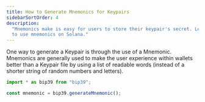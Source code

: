 ```yaml
---
title: How to Generate Mnemonics for Keypairs
sidebarSortOrder: 4
description:
  "Mnemonics make is easy for users to store their keypair's secret. Learn how
  to use mnemonics on Solana."
---
```


One way to generate a Keypair is through the use of a Mnemonic. Mnemonics are
generally used to make the user experience within wallets better than a Keypair
file by using a list of readable words (instead of a shorter string of random
numbers and letters).

```typescript filename="generate-mnemonic.ts"
import * as bip39 from "bip39";

const mnemonic = bip39.generateMnemonic();
```
